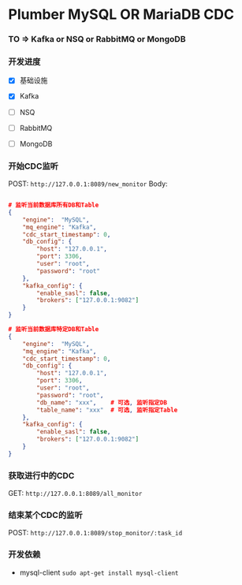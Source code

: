 # Plumber MySQL OR MariaDB CDC 

### TO => Kafka or NSQ or RabbitMQ or MongoDB

### 开发进度
- [x] 基础设施
- [x] Kafka
- [ ] NSQ
- [ ] RabbitMQ
- [ ] MongoDB


### 开始CDC监听
POST: `http://127.0.0.1:8089/new_monitor`
Body:
```json 

# 监听当前数据库所有DB和Table
{
    "engine":  "MySQL",
    "mq_engine": "Kafka",
    "cdc_start_timestamp": 0,
    "db_config": {
        "host": "127.0.0.1",
        "port": 3306,
        "user": "root",
        "password": "root"
    },
    "kafka_config": {
        "enable_sasl": false,
        "brokers": ["127.0.0.1:9082"]
    }
}

# 监听当前数据库特定DB和Table
{
    "engine":  "MySQL",
    "mq_engine": "Kafka",
    "cdc_start_timestamp": 0,
    "db_config": {
        "host": "127.0.0.1",
        "port": 3306,
        "user": "root",
        "password": "root",
        "db_name": "xxx",    # 可选, 监听指定DB
        "table_name": "xxx"  # 可选, 监听指定Table
    },
    "kafka_config": {
        "enable_sasl": false,
        "brokers": ["127.0.0.1:9082"]
    }
}
```

### 获取进行中的CDC
GET: `http://127.0.0.1:8089/all_monitor`

### 结束某个CDC的监听
POST: `http://127.0.0.1:8089/stop_monitor/:task_id`

### 开发依赖
- mysql-client  `sudo apt-get install mysql-client`